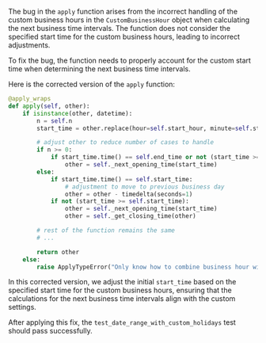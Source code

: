 The bug in the `apply` function arises from the incorrect handling of the custom business hours in the `CustomBusinessHour` object when calculating the next business time intervals. The function does not consider the specified start time for the custom business hours, leading to incorrect adjustments.

To fix the bug, the function needs to properly account for the custom start time when determining the next business time intervals.

Here is the corrected version of the `apply` function:

```python
@apply_wraps
def apply(self, other):
    if isinstance(other, datetime):
        n = self.n
        start_time = other.replace(hour=self.start_hour, minute=self.start_minute)

        # adjust other to reduce number of cases to handle
        if n >= 0:
            if start_time.time() == self.end_time or not (start_time >= self.start_time):
                other = self._next_opening_time(start_time)
        else:
            if start_time.time() == self.start_time:
                # adjustment to move to previous business day
                other = other - timedelta(seconds=1)
            if not (start_time >= self.start_time):
                other = self._next_opening_time(start_time)
                other = self._get_closing_time(other)

        # rest of the function remains the same
        # ...

        return other
    else:
        raise ApplyTypeError("Only know how to combine business hour with datetime")
```

In this corrected version, we adjust the initial `start_time` based on the specified start time for the custom business hours, ensuring that the calculations for the next business time intervals align with the custom settings.

After applying this fix, the `test_date_range_with_custom_holidays` test should pass successfully.